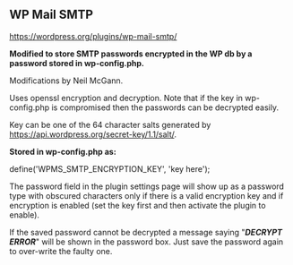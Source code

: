 WP Mail SMTP
---

https://wordpress.org/plugins/wp-mail-smtp/

**Modified to store SMTP passwords encrypted in the WP db by a password stored in wp-config.php.**

Modifications by Neil McGann.

Uses openssl encryption and decryption. Note that if the key in wp-config.php is compromised then the passwords can be decrypted easily.

Key can be one of the 64 character salts generated by https://api.wordpress.org/secret-key/1.1/salt/.

**Stored in wp-config.php as:**

define('WPMS_SMTP_ENCRYPTION_KEY', 'key here');

The password field in the plugin settings page will show up as a password type with obscured characters only if
there is a valid encryption key and if encryption is enabled (set the key first and then activate the plugin to enable).

If the saved password cannot be decrypted a message saying "***DECRYPT ERROR***" will be shown in the password box. Just save the password
again to over-write the faulty one.

